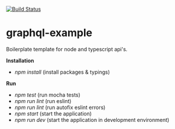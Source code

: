 [![Build Status](https://travis-ci.com/DmytryS/graphql-example.svg?branch=master)](https://travis-ci.com/DmytryS/graphql-example)

# graphql-example

Boilerplate template for node and typescript api's.

**Installation**

- _npm install_ (install packages & typings)

**Run**

- _npm test_ (run mocha tests)
- _npm run lint_ (run eslint)
- _npm run lint_ (run autofix eslint errors)
- _npm start_ (start the application)
- _npm run dev_ (start the application in development environment)
